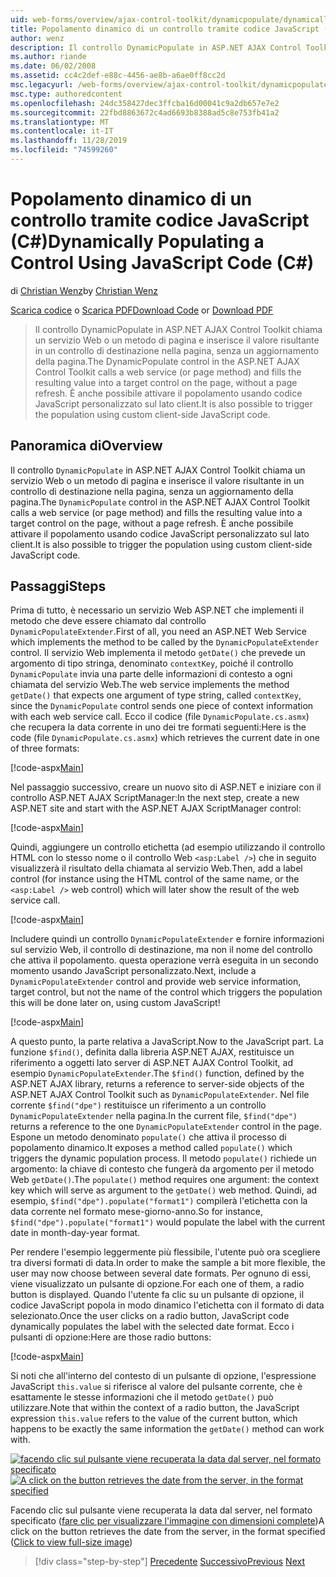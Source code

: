 ```yaml
---
uid: web-forms/overview/ajax-control-toolkit/dynamicpopulate/dynamically-populating-a-control-using-javascript-code-cs
title: Popolamento dinamico di un controllo tramite codice JavaScript (C#) | Microsoft Docs
author: wenz
description: Il controllo DynamicPopulate in ASP.NET AJAX Control Toolkit chiama un servizio Web o un metodo di pagina e inserisce il valore risultante in un controllo di destinazione su t...
ms.author: riande
ms.date: 06/02/2008
ms.assetid: cc4c2def-e88c-4456-ae8b-a6ae0ff8cc2d
msc.legacyurl: /web-forms/overview/ajax-control-toolkit/dynamicpopulate/dynamically-populating-a-control-using-javascript-code-cs
msc.type: authoredcontent
ms.openlocfilehash: 24dc358427dec3ffcba16d00041c9a2db657e7e2
ms.sourcegitcommit: 22fbd8863672c4ad6693b8388ad5c8e753fb41a2
ms.translationtype: MT
ms.contentlocale: it-IT
ms.lasthandoff: 11/28/2019
ms.locfileid: "74599260"
---
```

# <a name="dynamically-populating-a-control-using-javascript-code-c"></a><span data-ttu-id="034c6-103">Popolamento dinamico di un controllo tramite codice JavaScript (C#)</span><span class="sxs-lookup"><span data-stu-id="034c6-103">Dynamically Populating a Control Using JavaScript Code (C#)</span></span>

<span data-ttu-id="034c6-104">di [Christian Wenz](https://github.com/wenz)</span><span class="sxs-lookup"><span data-stu-id="034c6-104">by [Christian Wenz](https://github.com/wenz)</span></span>

<span data-ttu-id="034c6-105">[Scarica codice](https://download.microsoft.com/download/d/8/f/d8f2f6f9-1b7c-46ad-9252-e1fc81bdea3e/dynamicpopulate1.cs.zip) o [Scarica PDF](https://download.microsoft.com/download/b/6/a/b6ae89ee-df69-4c87-9bfb-ad1eb2b23373/dynamicpopulate1CS.pdf)</span><span class="sxs-lookup"><span data-stu-id="034c6-105">[Download Code](https://download.microsoft.com/download/d/8/f/d8f2f6f9-1b7c-46ad-9252-e1fc81bdea3e/dynamicpopulate1.cs.zip) or [Download PDF](https://download.microsoft.com/download/b/6/a/b6ae89ee-df69-4c87-9bfb-ad1eb2b23373/dynamicpopulate1CS.pdf)</span></span>

> <span data-ttu-id="034c6-106">Il controllo DynamicPopulate in ASP.NET AJAX Control Toolkit chiama un servizio Web o un metodo di pagina e inserisce il valore risultante in un controllo di destinazione nella pagina, senza un aggiornamento della pagina.</span><span class="sxs-lookup"><span data-stu-id="034c6-106">The DynamicPopulate control in the ASP.NET AJAX Control Toolkit calls a web service (or page method) and fills the resulting value into a target control on the page, without a page refresh.</span></span> <span data-ttu-id="034c6-107">È anche possibile attivare il popolamento usando codice JavaScript personalizzato sul lato client.</span><span class="sxs-lookup"><span data-stu-id="034c6-107">It is also possible to trigger the population using custom client-side JavaScript code.</span></span>

## <a name="overview"></a><span data-ttu-id="034c6-108">Panoramica di</span><span class="sxs-lookup"><span data-stu-id="034c6-108">Overview</span></span>

<span data-ttu-id="034c6-109">Il controllo `DynamicPopulate` in ASP.NET AJAX Control Toolkit chiama un servizio Web o un metodo di pagina e inserisce il valore risultante in un controllo di destinazione nella pagina, senza un aggiornamento della pagina.</span><span class="sxs-lookup"><span data-stu-id="034c6-109">The `DynamicPopulate` control in the ASP.NET AJAX Control Toolkit calls a web service (or page method) and fills the resulting value into a target control on the page, without a page refresh.</span></span> <span data-ttu-id="034c6-110">È anche possibile attivare il popolamento usando codice JavaScript personalizzato sul lato client.</span><span class="sxs-lookup"><span data-stu-id="034c6-110">It is also possible to trigger the population using custom client-side JavaScript code.</span></span>

## <a name="steps"></a><span data-ttu-id="034c6-111">Passaggi</span><span class="sxs-lookup"><span data-stu-id="034c6-111">Steps</span></span>

<span data-ttu-id="034c6-112">Prima di tutto, è necessario un servizio Web ASP.NET che implementi il metodo che deve essere chiamato dal controllo `DynamicPopulateExtender`.</span><span class="sxs-lookup"><span data-stu-id="034c6-112">First of all, you need an ASP.NET Web Service which implements the method to be called by the `DynamicPopulateExtender` control.</span></span> <span data-ttu-id="034c6-113">Il servizio Web implementa il metodo `getDate()` che prevede un argomento di tipo stringa, denominato `contextKey`, poiché il controllo `DynamicPopulate` invia una parte delle informazioni di contesto a ogni chiamata del servizio Web.</span><span class="sxs-lookup"><span data-stu-id="034c6-113">The web service implements the method `getDate()` that expects one argument of type string, called `contextKey`, since the `DynamicPopulate` control sends one piece of context information with each web service call.</span></span> <span data-ttu-id="034c6-114">Ecco il codice (file `DynamicPopulate.cs.asmx`) che recupera la data corrente in uno dei tre formati seguenti:</span><span class="sxs-lookup"><span data-stu-id="034c6-114">Here is the code (file `DynamicPopulate.cs.asmx`) which retrieves the current date in one of three formats:</span></span>

[!code-aspx[Main](dynamically-populating-a-control-using-javascript-code-cs/samples/sample1.aspx)]

<span data-ttu-id="034c6-115">Nel passaggio successivo, creare un nuovo sito di ASP.NET e iniziare con il controllo ASP.NET AJAX ScriptManager:</span><span class="sxs-lookup"><span data-stu-id="034c6-115">In the next step, create a new ASP.NET site and start with the ASP.NET AJAX ScriptManager control:</span></span>

[!code-aspx[Main](dynamically-populating-a-control-using-javascript-code-cs/samples/sample2.aspx)]

<span data-ttu-id="034c6-116">Quindi, aggiungere un controllo etichetta (ad esempio utilizzando il controllo HTML con lo stesso nome o il controllo Web `<asp:Label />`) che in seguito visualizzerà il risultato della chiamata al servizio Web.</span><span class="sxs-lookup"><span data-stu-id="034c6-116">Then, add a label control (for instance using the HTML control of the same name, or the `<asp:Label />` web control) which will later show the result of the web service call.</span></span>

[!code-aspx[Main](dynamically-populating-a-control-using-javascript-code-cs/samples/sample3.aspx)]

<span data-ttu-id="034c6-117">Includere quindi un controllo `DynamicPopulateExtender` e fornire informazioni sul servizio Web, il controllo di destinazione, ma non il nome del controllo che attiva il popolamento. questa operazione verrà eseguita in un secondo momento usando JavaScript personalizzato.</span><span class="sxs-lookup"><span data-stu-id="034c6-117">Next, include a `DynamicPopulateExtender` control and provide web service information, target control, but not the name of the control which triggers the population this will be done later on, using custom JavaScript!</span></span>

[!code-aspx[Main](dynamically-populating-a-control-using-javascript-code-cs/samples/sample4.aspx)]

<span data-ttu-id="034c6-118">A questo punto, la parte relativa a JavaScript.</span><span class="sxs-lookup"><span data-stu-id="034c6-118">Now to the JavaScript part.</span></span> <span data-ttu-id="034c6-119">La funzione `$find()`, definita dalla libreria ASP.NET AJAX, restituisce un riferimento a oggetti lato server di ASP.NET AJAX Control Toolkit, ad esempio `DynamicPopulateExtender`.</span><span class="sxs-lookup"><span data-stu-id="034c6-119">The `$find()` function, defined by the ASP.NET AJAX library, returns a reference to server-side objects of the ASP.NET AJAX Control Toolkit such as `DynamicPopulateExtender`.</span></span> <span data-ttu-id="034c6-120">Nel file corrente `$find("dpe")` restituisce un riferimento a un controllo `DynamicPopulateExtender` nella pagina.</span><span class="sxs-lookup"><span data-stu-id="034c6-120">In the current file, `$find("dpe")` returns a reference to the one `DynamicPopulateExtender` control in the page.</span></span> <span data-ttu-id="034c6-121">Espone un metodo denominato `populate()` che attiva il processo di popolamento dinamico.</span><span class="sxs-lookup"><span data-stu-id="034c6-121">It exposes a method called `populate()` which triggers the dynamic population process.</span></span> <span data-ttu-id="034c6-122">Il metodo `populate()` richiede un argomento: la chiave di contesto che fungerà da argomento per il metodo Web `getDate()`.</span><span class="sxs-lookup"><span data-stu-id="034c6-122">The `populate()` method requires one argument: the context key which will serve as argument to the `getDate()` web method.</span></span> <span data-ttu-id="034c6-123">Quindi, ad esempio, `$find("dpe").populate("format1")` compilerà l'etichetta con la data corrente nel formato mese-giorno-anno.</span><span class="sxs-lookup"><span data-stu-id="034c6-123">So for instance, `$find("dpe").populate("format1")` would populate the label with the current date in month-day-year format.</span></span>

<span data-ttu-id="034c6-124">Per rendere l'esempio leggermente più flessibile, l'utente può ora scegliere tra diversi formati di data.</span><span class="sxs-lookup"><span data-stu-id="034c6-124">In order to make the sample a bit more flexible, the user may now choose between several date formats.</span></span> <span data-ttu-id="034c6-125">Per ognuno di essi, viene visualizzato un pulsante di opzione.</span><span class="sxs-lookup"><span data-stu-id="034c6-125">For each one of them, a radio button is displayed.</span></span> <span data-ttu-id="034c6-126">Quando l'utente fa clic su un pulsante di opzione, il codice JavaScript popola in modo dinamico l'etichetta con il formato di data selezionato.</span><span class="sxs-lookup"><span data-stu-id="034c6-126">Once the user clicks on a radio button, JavaScript code dynamically populates the label with the selected date format.</span></span> <span data-ttu-id="034c6-127">Ecco i pulsanti di opzione:</span><span class="sxs-lookup"><span data-stu-id="034c6-127">Here are those radio buttons:</span></span>

[!code-aspx[Main](dynamically-populating-a-control-using-javascript-code-cs/samples/sample5.aspx)]

<span data-ttu-id="034c6-128">Si noti che all'interno del contesto di un pulsante di opzione, l'espressione JavaScript `this.value` si riferisce al valore del pulsante corrente, che è esattamente le stesse informazioni che il metodo `getDate()` può utilizzare.</span><span class="sxs-lookup"><span data-stu-id="034c6-128">Note that within the context of a radio button, the JavaScript expression `this.value` refers to the value of the current button, which happens to be exactly the same information the `getDate()` method can work with.</span></span>

<span data-ttu-id="034c6-129">[![facendo clic sul pulsante viene recuperata la data dal server, nel formato specificato](dynamically-populating-a-control-using-javascript-code-cs/_static/image2.png)](dynamically-populating-a-control-using-javascript-code-cs/_static/image1.png)</span><span class="sxs-lookup"><span data-stu-id="034c6-129">[![A click on the button retrieves the date from the server, in the format specified](dynamically-populating-a-control-using-javascript-code-cs/_static/image2.png)](dynamically-populating-a-control-using-javascript-code-cs/_static/image1.png)</span></span>

<span data-ttu-id="034c6-130">Facendo clic sul pulsante viene recuperata la data dal server, nel formato specificato ([fare clic per visualizzare l'immagine con dimensioni complete](dynamically-populating-a-control-using-javascript-code-cs/_static/image3.png))</span><span class="sxs-lookup"><span data-stu-id="034c6-130">A click on the button retrieves the date from the server, in the format specified ([Click to view full-size image](dynamically-populating-a-control-using-javascript-code-cs/_static/image3.png))</span></span>

> [!div class="step-by-step"]
> <span data-ttu-id="034c6-131">[Precedente](dynamically-populating-a-control-cs.md)
> [Successivo](using-dynamicpopulate-with-a-user-control-and-javascript-cs.md)</span><span class="sxs-lookup"><span data-stu-id="034c6-131">[Previous](dynamically-populating-a-control-cs.md)
[Next](using-dynamicpopulate-with-a-user-control-and-javascript-cs.md)</span></span>
